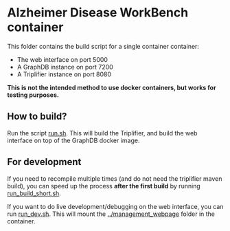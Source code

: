 # Alzheimer Disease WorkBench container

This folder contains the build script for a single container container:
- The web interface on port 5000
- A GraphDB instance on port 7200
- A Triplifier instance on port 8080

**This is not the intended method to use docker containers, but works for testing purposes.**

## How to build?
Run the script [run.sh](run.sh). This will build the Triplifier, and build the web interface on top of the GraphDB docker image.

## For development
If you need to recompile multiple times (and do not need the triplifier maven build), you can speed up the process **after the first build** by running [run_build_short.sh](run_build_short.sh).

If you want to do live development/debugging on the web interface, you can run [run_dev.sh](run_dev.sh). This will mount the [../management_webpage](../management_webpage) folder in the container.